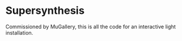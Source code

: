 # Supersynthesis
Commissioned by MuGallery, this is all the code for an interactive light installation.
